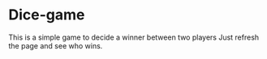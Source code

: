# Dice-game

This is a simple game to decide a winner between two players
Just refresh the page and see who wins.
